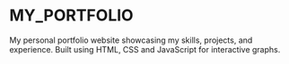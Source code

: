 # MY_PORTFOLIO
My personal portfolio website showcasing my skills, projects, and experience. Built using HTML, CSS and JavaScript for interactive graphs.
